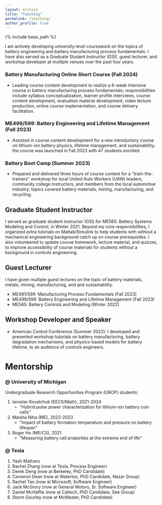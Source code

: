 ```yaml
---
layout: archive
title: "Teaching"
permalink: /teaching/
author_profile: true
---
```


{% include base_path %}

I am actively developing university-level coursework on the topics of battery engineering and battery manufacturing process fundamentals. I have also served as a Graduate Student Instructor (GSI), guest lecturer, and workshop developer at multiple venues over the past four years.

### Battery Manufacturing Online Short Course (**Fall 2024**)

- Leading course content development to realize a 6-week intensive course in battery manufacturing process fundamentals; responsibilities include syllabus conceptualization, learner profile interviews, course content development, evaluation material development, video lecture production, online course implementation, and course delivery facilitation.

### ME499/599: Battery Engineering and Lifetime Management (**Fall 2023**)

- Assisted in course content development for a new introductory course on lithium-ion battery physics, lifetime management, and sustainability; the course was launched in Fall 2023 with 47 students enrolled.

### Battery Boot Camp (**Summer 2023**)

- Prepared and delivered three hours of course content for a "train-the-trainers" workshop for local United Auto Workers (UAW) leaders, community college instructors, and members from the local automotive industry; topics covered battery materials, mining, manufacturing, and recycling.

## Graduate Student Instructor

I served as graduate student instructor (GSI) for ME565: Battery Systems Modeling and Control, in Winter 2021. Beyond my core responsibilities, I organized extra tutorials on Matlab/Simulink to help students with without a mechanical engineering background catch up on course prerequisites. I also volunteered to update course homework, lecture material, and quizzes, to improve accessibility of course materials for students without a background in controls engineering.

## Guest Lecturer

I have given multiple guest lectures on the topic of battery materials, metals, mining, manufacturing, and and sustainability.

- ME481/599: Manufacturing Process Fundamentals (Fall 2023)
- ME499/599: Battery Engineering and Lifetime Management (Fall 2023)
- ME565: Battery Controls and Modeling (Winter 2022)

## Workshop Developer and Speaker

- American Control Conference (Summer 2022): I developed and presented workshop tutorials on battery manufacturing, battery degradation mechanisms, and physics-based models for battery lifetime, to an audience of controls engineers.

# Mentorship

### @ University of Michigan

Undergraduate Research Opportunities Program (UROP) students:
1. Iaroslav Kovalchuk (EECS/Math), 2021-2024
   - "Hybrid pulse power characterization for lithium-ion battery coin cells"
2. Maisha Niha (ME), 2022-2023
   - "Impact of battery formation temperature and pressure on battery lifespan"
3. Roger Ho (ME/CS), 2021
   - "Measuring battery cell properties at the extreme end of life"

### @ Tesla

1. Yash Matharu 
2. Rachel Zhang (now at Tesla, Process Engineer)
3. Derek Deng (now at Berkeley, PhD Candidate)
4. Cameron Dean (now at Waterloo, PhD Candidate, Nazar Group)
5. Rachel Tao (now at Microsoft, Software Engineer)
6. Jack McGrory (now at General Motors, Sr. Software Engineer)
7. Daniel McHaffie (now at Caltech, PhD Candidate, See Group)
8. Storm Gourley (now at McMaster, PhD Candidate)